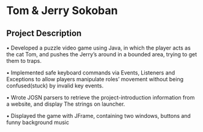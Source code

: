 Tom & Jerry Sokoban
======

Project Description
-----

•	Developed a puzzle video game using Java, in which the player acts as the cat Tom, and pushes 
the Jerry’s around in a bounded area, trying to get them to traps.

•	Implemented safe keyboard commands via Events, Listeners and Exceptions to allow players 
manipulate roles’ movement without being confused(stuck) by invalid key events.

•	Wrote JOSN parsers to retrieve the project-introduction information from a website, and display 
The strings on launcher.

•	Displayed the game with JFrame, containing two windows, buttons and funny background music
